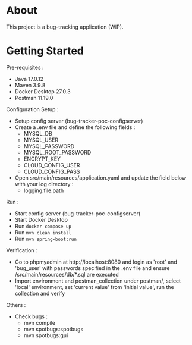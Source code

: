 # About

This project is a bug-tracking application (WIP).


# Getting Started


Pre-requisites :
* Java 17.0.12
* Maven 3.9.8
* Docker Desktop 27.0.3
* Postman 11.19.0


Configuration Setup :
* Setup config server (bug-tracker-poc-configserver)
* Create a .env file and define the following fields :
    * MYSQL_DB
    * MYSQL_USER
    * MYSQL_PASSWORD
    * MYSQL_ROOT_PASSWORD
    * ENCRYPT_KEY
    * CLOUD_CONFIG_USER
    * CLOUD_CONFIG_PASS
* Open src/main/resources/application.yaml and update the field below with your log directory :
   * logging.file.path


Run :
* Start config server (bug-tracker-poc-configserver)
* Start Docker Desktop
* Run `docker compose up`
* Run `mvn clean install`
* Run `mvn spring-boot:run`


Verification :
* Go to phpmyadmin at http://localhost:8080 and login as 'root' and 'bug_user' with passwords specified in the .env file and ensure /src/main/resources/db/*.sql are executed
* Import environment and postman_collection under postman/, select 'local' environment, set 'current value' from 'initial value', run the collection and verify


Others :
* Check bugs :
   - mvn compile
   - mvn spotbugs:spotbugs
   - mvn spotbugs:gui
